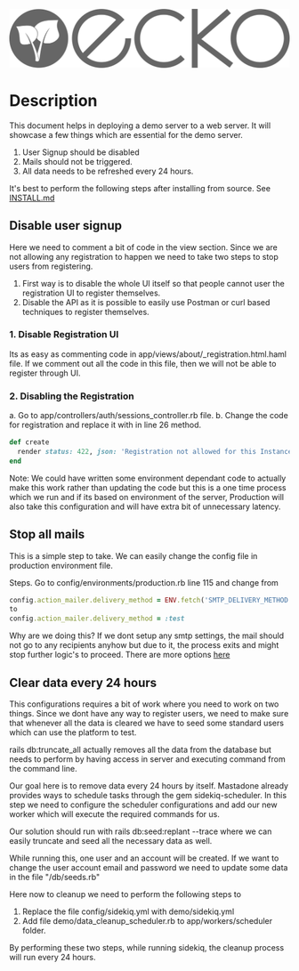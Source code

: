 ![ecko](/.github/branding/vectors/logo-full-monochrome.svg)
# Description
This document helps in deploying a demo server to a web server.
It will showcase a few things which are essential for the demo server.

1. User Signup should be disabled
2. Mails should not be triggered.
3. All data needs to be refreshed every 24 hours.

It's best to perform the following steps after installing from source. See [INSTALL.md](./INSTALL.md)

## Disable user signup

Here we need to comment a bit of code in the view section. Since we are not allowing any registration to happen we need 
to take two steps to stop users from registering.

1. First way is to disable the whole UI itself so that people cannot user the registration UI to register themselves.
2. Disable the API as it is possible to easily use Postman or curl based techniques to register themselves.

### 1. Disable Registration UI
Its as easy as commenting code in app/views/about/_registration.html.haml file. If we comment out all the code in this 
file, then we will not be able to register through UI.

### 2. Disabling the Registration
a. Go to app/controllers/auth/sessions_controller.rb file.
b. Change the code for registration and replace it with in line 26 method.

```ruby
def create
  render status: 422, json: 'Registration not allowed for this Instance'
end
```

Note: We could have written some environment dependant code to actually make this work rather than updating the code but
this is a one time process which we run and if its based on environment of the server, Production will also take this
configuration and will have extra bit of unnecessary latency.

## Stop all mails
This is a simple step to take. We can easily change the config file in production environment file.

Steps.
Go to config/environments/production.rb
line 115 and change from 

```ruby
config.action_mailer.delivery_method = ENV.fetch('SMTP_DELIVERY_METHOD', 'smtp').to_sym
to
config.action_mailer.delivery_method = :test
```

Why are we doing this? If we dont setup any smtp settings, the mail should not go to any recipients anyhow but due to
it, the process exits and might stop further logic's to proceed.
There are more options [here](https://stackoverflow.com/questions/3057593/how-do-i-configure-rails-to-disable-sending-real-emails-out-while-in-staging/3057654)

## Clear data every 24 hours
This configurations requires a bit of work where you need to work on two things. Since we dont have any way to register
users, we need to make sure that whenever all the data is cleared we have to seed some standard users which can use the
platform to test.

rails db:truncate_all actually removes all the data from the database but needs to perform by having access in server 
and executing command from the command line.

Our goal here is to remove data every 24 hours by itself. Mastadone already provides ways to schedule tasks through the
gem sidekiq-scheduler. In this step we need to configure the scheduler configurations and add our new worker which will
execute the required commands for us.

Our solution should run with
rails db:seed:replant --trace where we can easily truncate and seed all the necessary data as well.

While running this, one user and an account will be created. If we want to change the user account email and password we
need to update some data in the file "/db/seeds.rb"

Here now to cleanup we need to perform the following steps to 

1. Replace the file config/sidekiq.yml with demo/sidekiq.yml
2. Add file demo/data_cleanup_scheduler.rb to app/workers/scheduler folder.

By performing these two steps, while running sidekiq, the cleanup process will run every 24 hours.

